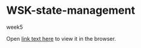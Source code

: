 # WSK-state-management
week5

Open [link text here](https://users.metropolia.fi/~jafarj/wsk/wsk-state-management/) to view it in the browser.
